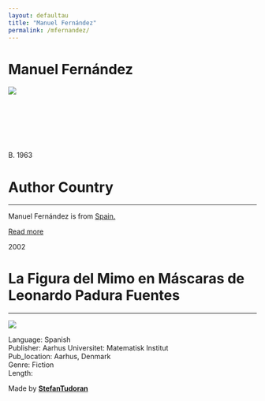 ```yaml
---
layout: defaultau
title: "Manuel Fernández"
permalink: /mfernandez/
---
```

<!-- partial:index.partial.html -->
<div class="content">
    <h1>Manuel Fernández</h1>
    <div class="quote">
        <div><img src="https://static3.elnortedecastilla.es/www/pre2017/multimedia/noticias/201004/19/Media/manuelfernandezalvarez300--253x180.jpg" class="logo"></div>
    </div>
    <div class="timeline">
        <div style="padding-bottom:100px;"></div>
        <div class="block">
            <div class="date right"><p class="right"> B. 1963 </p></div>
            <div class="dot"></div>
            <div class="left first">
            <div class="author_country">
                <h1>Author Country</h1><hr>
      <div class="aclocation">      <p>Manuel Fernández is from <a href="http://localhost:4000/2">Spain.</a></p></div>
            <div class="acreadmore">     <a href="https://en.wikipedia.org/wiki/Manuel_Fernández_Álvarez" target="_blank">Read more</a></div>
            </div>
            </div>
        </div>
       <div class="block">
            <div class="date left"><p class="left">2002</p></div>
            <div class="dot"></div>
            <div class="right hide">
                <h1>La Figura del Mimo en Máscaras de Leonardo Padura Fuentes</h1><hr>
                <p><img src="https://cdn.vectorstock.com/i/preview-1x/48/06/image-preview-icon-picture-placeholder-vector-31284806.jpg"></p>
                <p>Language: Spanish<br/>
                Publisher: Aarhus Universitet: Matematisk Institut<br/>
                Pub_location: Aarhus, Denmark<br/>
                Genre: Fiction<br/>
                Length: </p>
            </div>
        </div>
       <div id="footer">
        <p id="copyright">Made by&nbsp;<strong><a href="https://www.linkedin.com/in/nicolae-stefan-tudoran-b02291127/" target="_blank">StefanTudoran</a></strong></p>
    </div>
</div>
